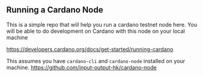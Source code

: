 ## Running a Cardano Node

This is a simple repo that will help you run a cardano testnet node here. You will be able to do development on Cardano with this node on your local machine

https://developers.cardano.org/docs/get-started/running-cardano

This assumes you have `cardano-cli` and `cardano-node` installed on your machine. https://github.com/input-output-hk/cardano-node

